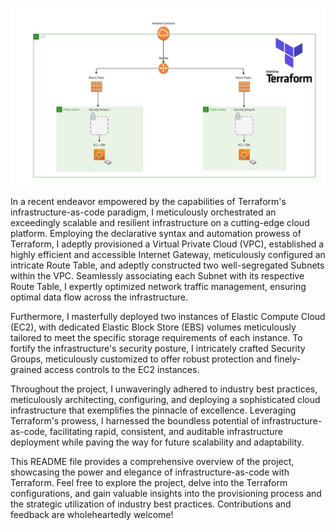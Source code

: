![alt text](/Images/Terraform_Jpeg1.jpg)

In a recent endeavor empowered by the capabilities of Terraform's infrastructure-as-code paradigm, I meticulously orchestrated an exceedingly scalable and resilient infrastructure on a cutting-edge cloud platform. Employing the declarative syntax and automation prowess of Terraform, I adeptly provisioned a Virtual Private Cloud (VPC), established a highly efficient and accessible Internet Gateway, meticulously configured an intricate Route Table, and adeptly constructed two well-segregated Subnets within the VPC. Seamlessly associating each Subnet with its respective Route Table, I expertly optimized network traffic management, ensuring optimal data flow across the infrastructure.

Furthermore, I masterfully deployed two instances of Elastic Compute Cloud (EC2), with dedicated Elastic Block Store (EBS) volumes meticulously tailored to meet the specific storage requirements of each instance. To fortify the infrastructure's security posture, I intricately crafted Security Groups, meticulously customized to offer robust protection and finely-grained access controls to the EC2 instances.

Throughout the project, I unwaveringly adhered to industry best practices, meticulously architecting, configuring, and deploying a sophisticated cloud infrastructure that exemplifies the pinnacle of excellence. Leveraging Terraform's prowess, I harnessed the boundless potential of infrastructure-as-code, facilitating rapid, consistent, and auditable infrastructure deployment while paving the way for future scalability and adaptability.

This README file provides a comprehensive overview of the project, showcasing the power and elegance of infrastructure-as-code with Terraform. Feel free to explore the project, delve into the Terraform configurations, and gain valuable insights into the provisioning process and the strategic utilization of industry best practices. Contributions and feedback are wholeheartedly welcome!
